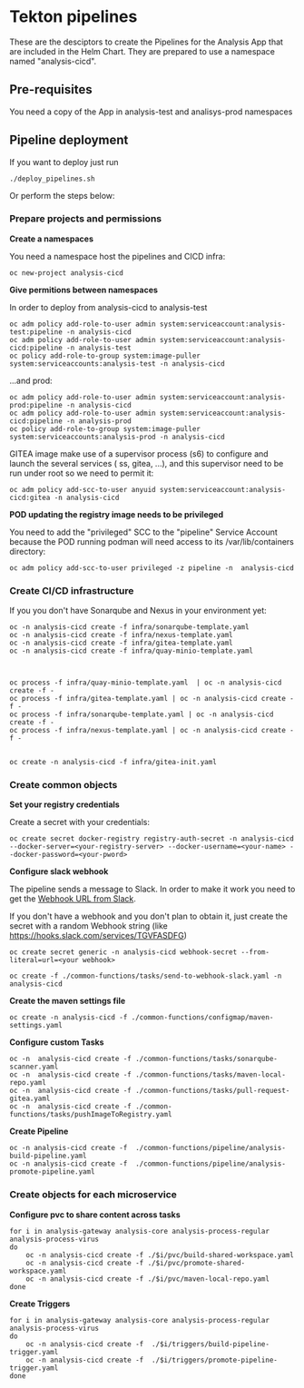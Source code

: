 # Tekton pipelines

These are the desciptors to create the Pipelines for the Analysis App that are included in the Helm Chart. They are prepared to use a namespace named "analysis-cicd".


## Pre-requisites

You need a copy of the App in analysis-test and analisys-prod namespaces


## Pipeline deployment

If you want to deploy just run

```
./deploy_pipelines.sh
```

Or perform the steps below:

### Prepare projects and permissions

**Create a namespaces**  

You need a namespace host the pipelines and CICD infra:

```
oc new-project analysis-cicd
```


**Give permitions between namespaces**  

In order to deploy from analysis-cicd to analysis-test

```
oc adm policy add-role-to-user admin system:serviceaccount:analysis-test:pipeline -n analysis-cicd
oc adm policy add-role-to-user admin system:serviceaccount:analysis-cicd:pipeline -n analysis-test
oc policy add-role-to-group system:image-puller system:serviceaccounts:analysis-test -n analysis-cicd
```

...and prod:

```
oc adm policy add-role-to-user admin system:serviceaccount:analysis-prod:pipeline -n analysis-cicd
oc adm policy add-role-to-user admin system:serviceaccount:analysis-cicd:pipeline -n analysis-prod
oc policy add-role-to-group system:image-puller system:serviceaccounts:analysis-prod -n analysis-cicd
```

GITEA image make use of a supervisor process (s6) to configure and launch the several services ( ss, gitea, ...), and this supervisor need to be run under root so we need to permit it:

```
oc adm policy add-scc-to-user anyuid system:serviceaccount:analysis-cicd:gitea -n analysis-cicd
```

**POD updating the registry image needs to be privileged**  

You need to add the "privileged" SCC to the "pipeline" Service Account because the POD running podman will need access to its /var/lib/containers directory:

```
oc adm policy add-scc-to-user privileged -z pipeline -n  analysis-cicd
```



### Create CI/CD infrastructure 

If you you don't have Sonarqube and Nexus in your environment yet:

```
oc -n analysis-cicd create -f infra/sonarqube-template.yaml
oc -n analysis-cicd create -f infra/nexus-template.yaml
oc -n analysis-cicd create -f infra/gitea-template.yaml
oc -n analysis-cicd create -f infra/quay-minio-template.yaml



oc process -f infra/quay-minio-template.yaml  | oc -n analysis-cicd create -f -
oc process -f infra/gitea-template.yaml | oc -n analysis-cicd create -f -
oc process -f infra/sonarqube-template.yaml | oc -n analysis-cicd create -f -
oc process -f infra/nexus-template.yaml | oc -n analysis-cicd create -f -


oc create -n analysis-cicd -f infra/gitea-init.yaml
```




### Create common objects



**Set your registry credentials**  

Create a secret with your credentials:

```
oc create secret docker-registry registry-auth-secret -n analysis-cicd --docker-server=<your-registry-server> --docker-username=<your-name> --docker-password=<your-pword> 
```


**Configure slack webhook**  

The pipeline sends a message to Slack. In order to make it work you need to get the [Webhook URL from Slack](https://api.slack.com/messaging/webhooks).

If you don't have a webhook and you don't plan to obtain it, just create the secret with a random Webhook string (like https://hooks.slack.com/services/TGVFASDFG)

```
oc create secret generic -n analysis-cicd webhook-secret --from-literal=url=<your webhook> 
```

```
oc create -f ./common-functions/tasks/send-to-webhook-slack.yaml -n analysis-cicd
```




**Create the maven settings file**

```
oc create -n analysis-cicd -f ./common-functions/configmap/maven-settings.yaml
```


**Configure custom Tasks**
```
oc -n  analysis-cicd create -f ./common-functions/tasks/sonarqube-scanner.yaml
oc -n  analysis-cicd create -f ./common-functions/tasks/maven-local-repo.yaml
oc -n  analysis-cicd create -f ./common-functions/tasks/pull-request-gitea.yaml
oc -n  analysis-cicd create -f ./common-functions/tasks/pushImageToRegistry.yaml
```


**Create Pipeline**
```
oc -n analysis-cicd create -f  ./common-functions/pipeline/analysis-build-pipeline.yaml
oc -n analysis-cicd create -f  ./common-functions/pipeline/analysis-promote-pipeline.yaml
```


### Create objects for each microservice




**Configure pvc to share content across tasks**
```
for i in analysis-gateway analysis-core analysis-process-regular analysis-process-virus 
do
    oc -n analysis-cicd create -f ./$i/pvc/build-shared-workspace.yaml
    oc -n analysis-cicd create -f ./$i/pvc/promote-shared-workspace.yaml
    oc -n analysis-cicd create -f ./$i/pvc/maven-local-repo.yaml
done
```


**Create Triggers**
```
for i in analysis-gateway analysis-core analysis-process-regular analysis-process-virus 
do
    oc -n analysis-cicd create -f  ./$i/triggers/build-pipeline-trigger.yaml
    oc -n analysis-cicd create -f  ./$i/triggers/promote-pipeline-trigger.yaml
done
```



